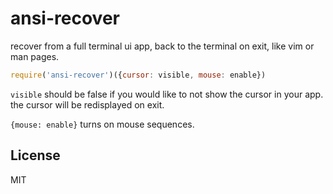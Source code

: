 # ansi-recover

recover from a full terminal ui app, back to the terminal on exit,
like vim or man pages.

``` js
require('ansi-recover')({cursor: visible, mouse: enable})
```

`visible` should be false if you would
like to not show the cursor in your app.
the cursor will be redisplayed on exit.

`{mouse: enable}` turns on mouse sequences.

## License

MIT
